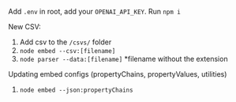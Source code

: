 Add `.env` in root, add your `OPENAI_API_KEY`.
Run `npm i`

New CSV:

1. Add csv to the `/csvs/` folder
2. `node embed --csv:[filename]`
3. `node parser --data:[filename]`
*filename without the extension

Updating embed configs (propertyChains, propertyValues, utilities)

1. `node embed --json:propertyChains`
